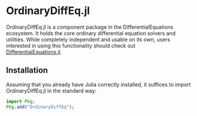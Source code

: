 # OrdinaryDiffEq.jl

OrdinaryDiffEq.jl is a component package in the DifferentialEquations ecosystem.
It holds the core ordinary differential equation solvers and utilities. While completely independent and usable on its own, users interested in using this
functionality should check out
[DifferentialEquations.jl](https://github.com/SciML/DifferentialEquations.jl).

## Installation

Assuming that you already have Julia correctly installed, it suffices to import
OrdinaryDiffEq.jl in the standard way:

```julia
import Pkg;
Pkg.add("OrdinaryDiffEq");
```
